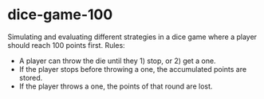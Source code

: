 # dice-game-100
Simulating and evaluating different strategies in a dice game where a player should reach 100 points first.
Rules:
 * A player can throw the die until they 1) stop, or 2) get a one.
 * If the player stops before throwing a one, the accumulated points are stored.
 * If the player throws a one, the points of that round are lost.
